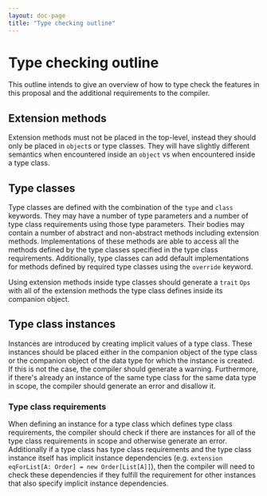 ```yaml
---
layout: doc-page
title: "Type checking outline"
---
```


# Type checking outline

This outline intends to give an overview of how to type check the features in this proposal and the additional requirements to the compiler.

## Extension methods

Extension methods must not be placed in the top-level, instead they should only be placed in `object`s or type classes.
They will have slightly different semantics when encountered inside an `object` vs when encountered inside a type class.

## Type classes

Type classes are defined with the combination of the `type` and `class` keywords. They may have a number of type parameters and a number of type class requirements using those type parameters.
Their bodies may contain a number of abstract and non-abstract methods including extension methods.
Implementations of these methods are able to access all the methods defined by the type classes specified in the type class requirements.
Additionally, type classes can add default implementations for methods defined by required type classes using the `override` keyword.

Using extension methods inside type classes should generate a `trait` `Ops` with all of the extension methods the type class defines inside its companion object.


## Type class instances

Instances are introduced by creating implicit values of a type class.
These instances should be placed either in the companion object of the type class or the companion object of the data type for which the instance is created.
If this is not the case, the compiler should generate a warning.
Furthermore, if there's already an instance of the same type class for the same data type in scope, the compiler should generate an error and disallow it.

### Type class requirements

When defining an instance for a type class which defines type class requirements, the compiler should check if there are instances for all of the type class requirements in scope and otherwise generate an error.
Additionally if a type class has type class requirements and the type class instance itself has implicit instance dependencies (e.g. `extension eqForList[A: Order] = new Order[List[A]]`), then the compiler will need to check these dependencies if they fulfill the requirement for other instances that also specify implicit instance dependencies.


